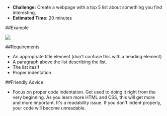 * **Challenge:** Create a webpage with a top 5 list about something you find interesting.
* **Estimated Time:** 20 minutes

##Example

![](https://raw.github.com/christensenacademy/christensen-academy/master/modules/html-basics/challenges/list-challenge.png)

##Requirements
* An appropriate title element (don't confuse this with a heading element)
* A paragraph above the list describing the list.
* The list iteslf
* Proper indentation

##Friendly Advice
* Focus on proper code indentation. Get used to doing it right from the very beginning. As you learn more HTML and CSS, this will get more and more important. It's a readability issue. If you don't indent properly, your code will become unreadable.